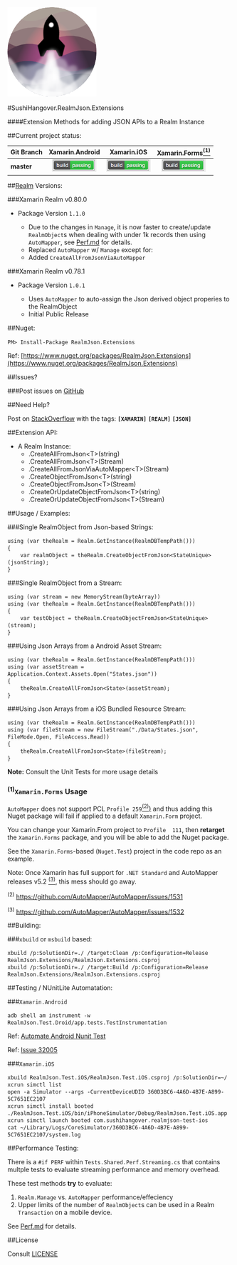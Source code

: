 ![RealmJson.Extensions](media/SushiHangover.RealmJson.png)

#SushiHangover.RealmJson.Extensions

####Extension Methods for adding JSON APIs to a Realm Instance 

##Current project status:

| Git Branch | Xamarin.Android | Xamarin.iOS | Xamarin.Forms[<sup>(1)</sup>](#1xamarinforms-usage)
| :------ | :------: | :------: | :------: |
| **master** | ![](media/passing.png) | ![](media/passing.png) | ![](media/passing.png) |

<!--* The CI builds are generously hosted and run on ~~~
-->
##[Realm](https://realm.io/docs/xamarin/latest/) Versions:


###Xamarin Realm v0.80.0

* Package Version `1.1.0`

	* Due to the changes in `Manage`, it is now faster to create/update `RealmObject`s when dealing with under 1k records then using `AutoMapper`, see [Perf.md](https://github.com/sushihangover/Realm.Json.Extensions/blob/master/Perf.md) for details.
	* Replaced `AutoMapper` w/ `Manage` except for:
	* Added `CreateAllFromJsonViaAutoMapper`

###Xamarin Realm v0.78.1 

* Package Version `1.0.1`

	* Uses `AutoMapper` to auto-assign the Json derived object properies to the RealmObject
	* Initial Public Release

##Nuget:

`PM> Install-Package RealmJson.Extensions`

Ref: [https://www.nuget.org/packages/RealmJson.Extensions](https://www.nuget.org/packages/RealmJson.Extensions)

##Issues?

###Post issues on [GitHub](https://github.com/sushihangover/Realm.Json.Extensions/issues)

##Need Help?

Post on [StackOverflow](http://stackoverflow.com/questions/tagged/xamarin+realm) with the tags: **`[XAMARIN]`** **`[REALM]`** **`[JSON]`**


##Extension API:

* A Realm Instance:
	* .CreateAllFromJson\<T\>(string)
	* .CreateAllFromJson\<T\>(Stream)
 	* .CreateAllFromJsonViaAutoMapper\<T\>(Stream)
	* .CreateObjectFromJson\<T\>(string)
	* .CreateObjectFromJson\<T\>(Stream)
	* .CreateOrUpdateObjectFromJson\<T\>(string)
 	* .CreateOrUpdateObjectFromJson\<T\>(Stream)


##Usage / Examples:
	
###Single RealmObject from Json-based Strings:
	
	using (var theRealm = Realm.GetInstance(RealmDBTempPath()))
	{
		var realmObject = theRealm.CreateObjectFromJson<StateUnique>(jsonString);
	}

###Single RealmObject from a Stream:

	using (var stream = new MemoryStream(byteArray))
	using (var theRealm = Realm.GetInstance(RealmDBTempPath()))
	{
		var testObject = theRealm.CreateObjectFromJson<StateUnique>(stream);
	}


###Using Json Arrays from a Android Asset Stream:

	using (var theRealm = Realm.GetInstance(RealmDBTempPath()))
	using (var assetStream = Application.Context.Assets.Open("States.json"))
	{
		theRealm.CreateAllFromJson<State>(assetStream);
	}

###Using Json Arrays from a iOS Bundled Resource Stream:

	using (var theRealm = Realm.GetInstance(RealmDBTempPath()))
	using (var fileStream = new FileStream("./Data/States.json", FileMode.Open, FileAccess.Read))
	{
		theRealm.CreateAllFromJson<State>(fileStream);
	}

**Note:** Consult the Unit Tests for more usage details

### <sup>(1)</sup>`Xamarin.Forms` Usage

`AutoMapper` does not support PCL `Profile 259`[<sup>(2)</sup>)](https://github.com/AutoMapper/AutoMapper/issues/1531) and thus adding this Nuget package will fail if applied to a default `Xamarin.Form` project. 

You can change your Xamarin.From project to `Profile 
111`, then **retarget** the `Xamarin.Forms` package, and you will be able to add the Nuget package.

See the `Xamarin.Forms`-based (`Nuget.Test`) project in the code repo as an example.

Note: Once Xamarin has full support for `.NET Standard` and AutoMapper releases v5.2 [<sup>(3)</sup>](https://github.com/AutoMapper/AutoMapper/issues/1532), this mess should go away.

<sup>(2)</sup> https://github.com/AutoMapper/AutoMapper/issues/1531

<sup>(3)</sup> https://github.com/AutoMapper/AutoMapper/issues/1532

##Building:

###`xbuild` or `msbuild` based:

	xbuild /p:SolutionDir=./ /target:Clean /p:Configuration=Release   RealmJson.Extensions/RealmJson.Extensions.csproj
	xbuild /p:SolutionDir=./ /target:Build /p:Configuration=Release RealmJson.Extensions/RealmJson.Extensions.csproj


##Testing / NUnitLite Automatation:

###`Xamarin.Android`

	adb shell am instrument -w RealmJson.Test.Droid/app.tests.TestInstrumentation


Ref: [Automate Android Nunit Test](https://developer.xamarin.com/guides/android/troubleshooting/questions/automate-android-nunit-test/)

Ref: [Issue 32005](https://bugzilla.xamarin.com/show_bug.cgi?id=32005)


###`Xamarin.iOS`
	
	xbuild RealmJson.Test.iOS/RealmJson.Test.iOS.csproj /p:SolutionDir=~/
	xcrun simctl list
	open -a Simulator --args -CurrentDeviceUDID 360D3BC6-4A6D-4B7E-A899-5C7651EC2107
	xcrun simctl install booted  ./RealmJson.Test.iOS/bin/iPhoneSimulator/Debug/RealmJson.Test.iOS.app
	xcrun simctl launch booted com.sushihangover.realmjson-test-ios
	cat ~/Library/Logs/CoreSimulator/360D3BC6-4A6D-4B7E-A899-5C7651EC2107/system.log

##Performance Testing:

There is a `#if PERF` within `Tests.Shared.Perf.Streaming.cs` that contains multple tests to evaluate streaming performance and memory overhead. 

These test methods **try** to evaluate:

1. `Realm.Manage` vs. `AutoMapper` performance/effeciency
1. Upper limits of the number of `RealmObject`s can be used in a Realm `Transaction` on a mobile device.

See [Perf.md](https://github.com/sushihangover/Realm.Json.Extensions/blob/master/Perf.md) for details.

##License

Consult [LICENSE](https://github.com/sushihangover/Realm.Json.Extensions/blob/master/LICENSE)
